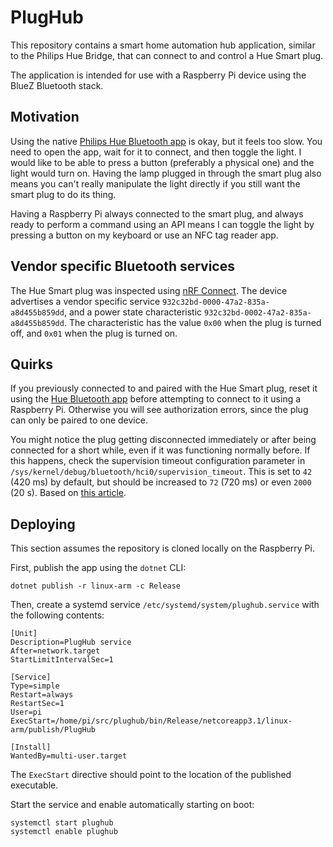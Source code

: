 # PlugHub

This repository contains a smart home automation hub application, similar to the Philips Hue Bridge, 
that can connect to and control a Hue Smart plug.

The application is intended for use with a Raspberry Pi device using the BlueZ Bluetooth stack.

## Motivation

Using the native [Philips Hue Bluetooth app](https://www.philips-hue.com/en-us/explore-hue/apps/bluetooth)
is okay, but it feels too slow. You need to open the app, wait for it to connect, and then toggle the light. 
I would like to be able to press a button (preferably a physical one) and the light would turn on. 
Having the lamp plugged in through the smart plug also means you can't really manipulate the light directly 
if you still want the smart plug to do its thing.

Having a Raspberry Pi always connected to the smart plug, and always ready to perform a command using 
an API means I can toggle the light by pressing a button on my keyboard or use an NFC tag reader app.

## Vendor specific Bluetooth services

The Hue Smart plug was inspected using [nRF Connect](https://play.google.com/store/apps/details?id=no.nordicsemi.android.mcp&hl=en).
The device advertises a vendor specific service `932c32bd-0000-47a2-835a-a8d455b859dd`, and a power state characteristic `932c32bd-0002-47a2-835a-a8d455b859dd`.
The characteristic has the value `0x00` when the plug is turned off, and `0x01` when the plug is turned on.

## Quirks

If you previously connected to and paired with the Hue Smart plug, reset it using the [Hue Bluetooth app](https://www.philips-hue.com/en-us/explore-hue/apps/bluetooth) before attempting to connect to it using a Raspberry Pi.
Otherwise you will see authorization errors, since the plug can only be paired to one device.

You might notice the plug getting disconnected immediately or after being connected for a short while, even if it was functioning normally before. If this happens, check the supervision timeout configuration parameter in `/sys/kernel/debug/bluetooth/hci0/supervision_timeout`. This is set to `42` (420 ms) by default, but should be increased to `72` (720 ms) or even `2000` (20 s). Based on [this article](https://blog.classycode.com/a-short-story-about-android-ble-connection-timeouts-and-gatt-internal-errors-fa89e3f6a456).

## Deploying

This section assumes the repository is cloned locally on the Raspberry Pi.

First, publish the app using the `dotnet` CLI:

```shell
dotnet publish -r linux-arm -c Release
```

Then, create a systemd service `/etc/systemd/system/plughub.service` with the following contents:

```
[Unit]
Description=PlugHub service
After=network.target
StartLimitIntervalSec=1

[Service]
Type=simple
Restart=always
RestartSec=1
User=pi
ExecStart=/home/pi/src/plughub/bin/Release/netcoreapp3.1/linux-arm/publish/PlugHub

[Install]
WantedBy=multi-user.target
```

The `ExecStart` directive should point to the location of the published executable.

Start the service and enable automatically starting on boot:

```shell
systemctl start plughub
systemctl enable plughub
```